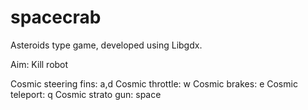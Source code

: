 # spacecrab
Asteroids type game, developed using Libgdx.

Aim: Kill robot

Cosmic steering fins: a,d
Cosmic throttle: w
Cosmic brakes: e
Cosmic teleport: q
Cosmic strato gun: space
